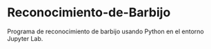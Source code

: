 # Reconocimiento-de-Barbijo
Programa de reconocimiento de barbijo usando Python en el entorno Jupyter Lab.
